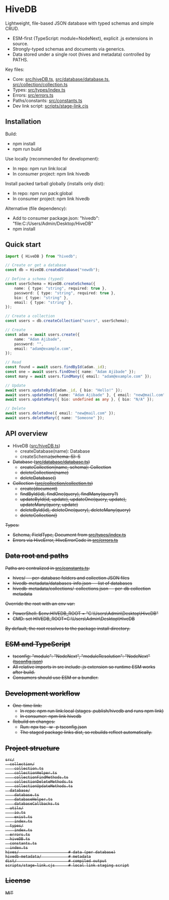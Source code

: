 # HiveDB

Lightweight, file-based JSON database with typed schemas and simple CRUD.

-   ESM-first (TypeScript: module=NodeNext), explicit .js extensions in source.
-   Strongly-typed schemas and documents via generics.
-   Data stored under a single root (hives and metadata) controlled by PATHS.

Key files:

-   Core: [src/hiveDB.ts](c:\Users\Admin\Desktop\HiveDB\src\hiveDB.ts), [src/database/database.ts](c:\Users\Admin\Desktop\HiveDB\src\database\database.ts), [src/collection/collection.ts](c:\Users\Admin\Desktop\HiveDB\src\collection\collection.ts)
-   Types: [src/types/index.ts](c:\Users\Admin\Desktop\HiveDB\src\types\index.ts)
-   Errors: [src/errors.ts](c:\Users\Admin\Desktop\HiveDB\src\errors.ts)
-   Paths/constants: [src/constants.ts](c:\Users\Admin\Desktop\HiveDB\src\constants.ts)
-   Dev link script: [scripts/stage-link.cjs](c:\Users\Admin\Desktop\HiveDB\scripts\stage-link.cjs)
<!-- -   Runtime flow diagram: [md/RuntimeFlow.md](c:\Users\Admin\Desktop\HiveDB\md\RuntimeFlow.md) -->

## Installation

Build:

-   npm install
-   npm run build

Use locally (recommended for development):

-   In repo: npm run link:local
-   In consumer project: npm link hivedb

Install packed tarball globally (installs only dist):

-   In repo: npm run pack:global
-   In consumer project: npm link hivedb

Alternative (file dependency):

-   Add to consumer package.json: "hivedb": "file:C:/Users/Admin/Desktop/HiveDB"
-   npm install

## Quick start

```ts
import { HiveDB } from "hivedb";

// Create or get a database
const db = HiveDB.createDatabase("newdb");

// Define a schema (typed)
const userSchema = HiveDB.createSchema({
    name: { type: "string", required: true },
    password: { type: "string", required: true },
    bio: { type: "string" },
    email: { type: "string" },
});

// Create a collection
const users = db.createCollection("users", userSchema);

// Create
const adam = await users.create({
    name: "Adam Ajibade",
    password: "",
    email: "adam@example.com",
});

// Read
const found = await users.findById(adam._id);
const one = await users.findOne({ name: "Adam Ajibade" });
const many = await users.findMany({ email: "adam@example.com" });

// Update
await users.updateById(adam._id, { bio: "Hello!" });
await users.updateOne({ name: "Adam Ajibade" }, { email: "new@mail.com" });
await users.updateMany({ bio: undefined as any }, { bio: "N/A" });

// Delete
await users.deleteOne({ email: "new@mail.com" });
await users.deleteMany({ name: "Someone" });
```

## API overview

-   HiveDB ([src/hiveDB.ts](c:\Users\Admin\Desktop\HiveDB\src\hiveDB.ts))
    -   createDatabase(name): Database
    -   createSchema<S extends Schema>(schema: S): S
-   Database ([src/database/database.ts](c:\Users\Admin\Desktop\HiveDB\src\database\database.ts))
    -   createCollection<S>(name, schema): Collection<S>
    -   deleteCollection(name)
    -   deleteDatabase()
-   Collection ([src/collection/collection.ts](c:\Users\Admin\Desktop\HiveDB\src\collection\collection.ts))
    -   create(document)
    -   findById(id), findOne(query), findMany(query?)
    -   updateById(id, update), updateOne(query, update), updateMany(query, update)
    -   deleteById(id), deleteOne(query), deleteMany(query)
    -   deleteCollection()

Types:

-   Schema, FieldType<S>, Document<S> from [src/types/index.ts](c:\Users\Admin\Desktop\HiveDB\src\types\index.ts)
-   Errors via HiveError, HiveErrorCode in [src/errors.ts](c:\Users\Admin\Desktop\HiveDB\src\errors.ts)

## Data root and paths

Paths are centralized in [src/constants.ts](c:\Users\Admin\Desktop\HiveDB\src\constants.ts):

-   hives/ — per-database folders and collection JSON files
-   hivedb-metadata/databases-info.json — list of databases
-   hivedb-metadata/collections/<db>-collections.json — per-db collection metadata

Override the root with an env var:

-   PowerShell: $env:HIVEDB_ROOT = "C:\Users\Admin\Desktop\HiveDB"
-   CMD: set HIVEDB_ROOT=C:\Users\Admin\Desktop\HiveDB

By default, the root resolves to the package install directory.

## ESM and TypeScript

-   tsconfig: "module": "NodeNext", "moduleResolution": "NodeNext" ([tsconfig.json](c:\Users\Admin\Desktop\HiveDB\tsconfig.json))
-   All relative imports in src include .js extension so runtime ESM works after build.
-   Consumers should use ESM or a bundler.

## Development workflow

-   One-time link:
    -   In repo: npm run link:local (stages .publish/hivedb and runs npm link)
    -   In consumer: npm link hivedb
-   Rebuild on changes:
    -   Run: npx tsc -w -p tsconfig.json
    -   The staged package links dist, so rebuilds reflect automatically.

## Project structure

```
src/
  collection/
    collection.ts
    collectionHelper.ts
    collectionFindMethods.ts
    collectionDeleteMethods.ts
    collectionUpdateMethods.ts
  database/
    database.ts
    databaseHelper.ts
    databaseCallbacks.ts
  utils/
    io.ts
    exist.ts
    index.ts
  types/
    index.ts
  errors.ts
  hiveDB.ts
  constants.ts
  index.ts
hives/                      # data (per database)
hivedb-metadata/            # metadata
dist/                       # compiled output
scripts/stage-link.cjs      # local link staging script
```

## License

MIT
